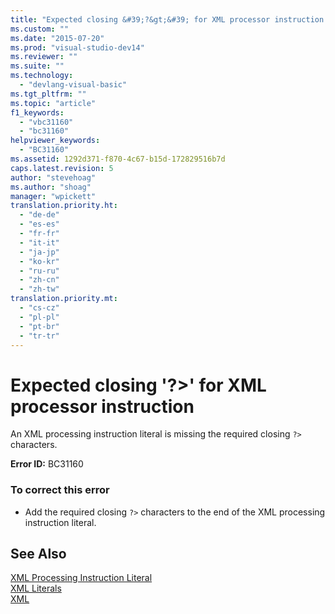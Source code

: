 ```yaml
---
title: "Expected closing &#39;?&gt;&#39; for XML processor instruction | Microsoft Docs"
ms.custom: ""
ms.date: "2015-07-20"
ms.prod: "visual-studio-dev14"
ms.reviewer: ""
ms.suite: ""
ms.technology: 
  - "devlang-visual-basic"
ms.tgt_pltfrm: ""
ms.topic: "article"
f1_keywords: 
  - "vbc31160"
  - "bc31160"
helpviewer_keywords: 
  - "BC31160"
ms.assetid: 1292d371-f870-4c67-b15d-172829516b7d
caps.latest.revision: 5
author: "stevehoag"
ms.author: "shoag"
manager: "wpickett"
translation.priority.ht: 
  - "de-de"
  - "es-es"
  - "fr-fr"
  - "it-it"
  - "ja-jp"
  - "ko-kr"
  - "ru-ru"
  - "zh-cn"
  - "zh-tw"
translation.priority.mt: 
  - "cs-cz"
  - "pl-pl"
  - "pt-br"
  - "tr-tr"
---
```

# Expected closing &#39;?&gt;&#39; for XML processor instruction
An XML processing instruction literal is missing the required closing `?>` characters.  
  
 **Error ID:** BC31160  
  
### To correct this error  
  
-   Add the required closing `?>` characters to the end of the XML processing instruction literal.  
  
## See Also  
 [XML Processing Instruction Literal](/dotnet/visual-basic/language-reference/xml-literals/xml-processing-instruction-literal)   
 [XML Literals](/dotnet/visual-basic/language-reference/xml-literals/index)   
 [XML](/dotnet/visual-basic/programming-guide/language-features/xml/index)